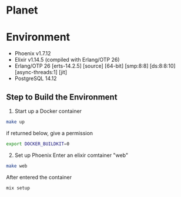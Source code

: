# Planet

# Environment 
* Phoenix v1.7.12
* Elixir v1.14.5 (compiled with Erlang/OTP 26)
* Erlang/OTP 26 [erts-14.2.5] [source] [64-bit] [smp:8:8] [ds:8:8:10] [async-threads:1] [jit]
* PostgreSQL 14.12



## Step to Build the Environment

1. Start up a Docker container
```bash
make up
```
if returned below, give a permission 
```bash
export DOCKER_BUILDKIT=0
```

2. Set up Phoenix
Enter an elixir comtainer "web"
```bash
make web
```
After entered the container
```
mix setup
```
